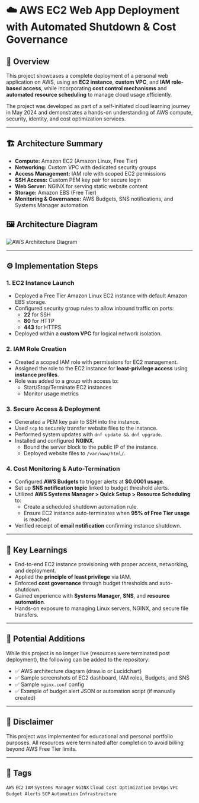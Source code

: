 # ☁️ AWS EC2 Web App Deployment with Automated Shutdown & Cost Governance

## 📌 Overview

This project showcases a complete deployment of a personal web application on AWS, using an **EC2 instance**, **custom VPC**, and **IAM role-based access**, while incorporating **cost control mechanisms** and **automated resource scheduling** to manage cloud usage efficiently.

The project was developed as part of a self-initiated cloud learning journey in May 2024 and demonstrates a hands-on understanding of AWS compute, security, identity, and cost optimization services.

---

## 🏗️ Architecture Summary

- **Compute:** Amazon EC2 (Amazon Linux, Free Tier)
- **Networking:** Custom VPC with dedicated security groups
- **Access Management:** IAM role with scoped EC2 permissions
- **SSH Access:** Custom PEM key pair for secure login
- **Web Server:** NGINX for serving static website content
- **Storage:** Amazon EBS (Free Tier)
- **Monitoring & Governance:** AWS Budgets, SNS notifications, and Systems Manager automation

## 🖼️ Architecture Diagram

![AWS Architecture Diagram](https://github.com/user-attachments/assets/3ca93659-1ab4-459e-a083-a558ebe89d2b)

---

## ⚙️ Implementation Steps

### 1. EC2 Instance Launch
- Deployed a Free Tier Amazon Linux EC2 instance with default Amazon EBS storage.
- Configured security group rules to allow inbound traffic on ports:
  - **22** for SSH
  - **80** for HTTP
  - **443** for HTTPS
- Deployed within a **custom VPC** for logical network isolation.

### 2. IAM Role Creation
- Created a scoped IAM role with permissions for EC2 management.
- Assigned the role to the EC2 instance for **least-privilege access** using **instance profiles**.
- Role was added to a group with access to:
  - Start/Stop/Terminate EC2 instances
  - Monitor usage metrics

### 3. Secure Access & Deployment
- Generated a PEM key pair to SSH into the instance.
- Used `scp` to securely transfer website files to the instance.
- Performed system updates with `dnf update && dnf upgrade`.
- Installed and configured **NGINX**.
  - Bound the server block to the public IP of the instance.
  - Deployed website files to `/var/www/html/`.

### 4. Cost Monitoring & Auto-Termination
- Configured **AWS Budgets** to trigger alerts at **$0.0001 usage**.
- Set up **SNS notification topic** linked to budget threshold alerts.
- Utilized **AWS Systems Manager > Quick Setup > Resource Scheduling** to:
  - Create a scheduled shutdown automation rule.
  - Ensure EC2 instance auto-terminates when **95% of Free Tier usage** is reached.
- Verified receipt of **email notification** confirming instance shutdown.

---

## 🧠 Key Learnings

- End-to-end EC2 instance provisioning with proper access, networking, and deployment.
- Applied the **principle of least privilege** via IAM.
- Enforced **cost governance** through budget thresholds and auto-shutdown.
- Gained experience with **Systems Manager**, **SNS**, and **resource automation**.
- Hands-on exposure to managing Linux servers, NGINX, and secure file transfers.

---

## 📸 Potential Additions

While this project is no longer live (resources were terminated post deployment), the following can be added to the repository:

- ✅ AWS architecture diagram (draw.io or Lucidchart)
- ✅ Sample screenshots of EC2 dashboard, IAM roles, Budgets, and SNS
- ✅ Sample `nginx.conf` config
- ✅ Example of budget alert JSON or automation script (if manually created)

---

## 🧾 Disclaimer

This project was implemented for educational and personal portfolio purposes. All resources were terminated after completion to avoid billing beyond AWS Free Tier limits.

---

## 📌 Tags

`AWS` `EC2` `IAM` `Systems Manager` `NGINX` `Cloud Cost Optimization` `DevOps` `VPC` `Budget Alerts` `SCP` `Automation` `Infrastructure`
